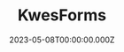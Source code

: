 ---
title: "KwesForms"
website: "https://kwesforms.com/"
description: "The Best Form Builder for Developers | Form Endpoint Service"
date: 2023-05-08T00:00:00.000Z
draft: false
category: ["Form"]
---
